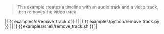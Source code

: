 
> This example creates a timeline with an audio track and a video track, then removes the video track

|[<!-- language="c" -->
{{ examples/c/remove_track.c }}
]|
|[<!-- language="python" -->
{{ examples/python/remove_track.py }}
]|
|[<!-- language="shell" -->
{{ examples/shell/remove_track.sh }}
]|
